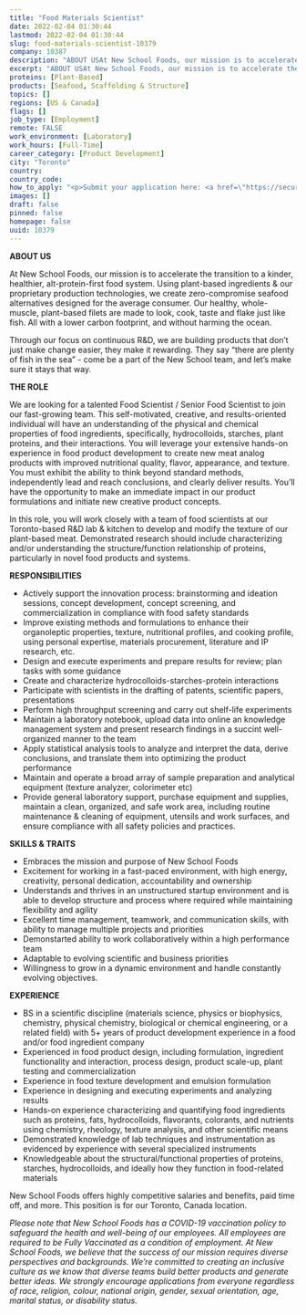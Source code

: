 ```yaml
---
title: "Food Materials Scientist"
date: 2022-02-04 01:30:44
lastmod: 2022-02-04 01:30:44
slug: food-materials-scientist-10379
company: 10387
description: "ABOUT USAt New School Foods, our mission is to accelerate the transition to a kinder, healthier, alt-protein-first food system. Using plant-based ingredients & our proprietary production technologies, we create zero-compromise seafood alternatives designed for the average consumer. Our healthy, whole-muscle, plant-based filets are made to look, cook, taste and flake just like fish. All with a lower carbon footprint, and without harming the ocean."
excerpt: "ABOUT USAt New School Foods, our mission is to accelerate the transition to a kinder, healthier, alt-protein-first food system. Using plant-based ingredients & our proprietary production technologies, we create zero-compromise seafood alternatives designed for the average consumer. Our healthy, whole-muscle, plant-based filets are made to look, cook, taste and flake just like fish. All with a lower carbon footprint, and without harming the ocean."
proteins: [Plant-Based]
products: [Seafood, Scaffolding & Structure]
topics: []
regions: [US & Canada]
flags: []
job_type: [Employment]
remote: FALSE
work_environment: [Laboratory]
work_hours: [Full-Time]
career_category: [Product Development]
city: "Toronto"
country: 
country_code: 
how_to_apply: "<p>Submit your application here: <a href=\"https://secure.collage.co/jobs/newschoolfoods/28254\">https://secure.collage.co/jobs/newschoolfoods/28254</a></p>"
images: []
draft: false
pinned: false
homepage: false
uuid: 10379
---
```

<p><strong>ABOUT US</strong></p>
<p>At New School Foods, our mission is to accelerate the transition to a kinder, healthier, alt-protein-first food system. Using plant-based ingredients & our proprietary production technologies, we create zero-compromise seafood alternatives designed for the average consumer. Our healthy, whole-muscle, plant-based filets are made to look, cook, taste and flake just like fish. All with a lower carbon footprint, and without harming the ocean.</p>
<p>Through our focus on continuous R&D, we are building products that don’t just make change easier, they make it rewarding. They say “there are plenty of fish in the sea” - come be a part of the New School team, and let’s make sure it stays that way.</p>
<p><strong>THE ROLE</strong></p>
<p>We are looking for a talented Food Scientist / Senior Food Scientist to join our fast-growing team. This self-motivated, creative, and results-oriented individual will have an understanding of the physical and chemical properties of food ingredients, specifically, hydrocolloids, starches, plant proteins, and their interactions. You will leverage your extensive hands-on experience in food product development to create new meat analog products with improved nutritional quality, flavor, appearance, and texture. You must exhibit the ability to think beyond standard methods, independently lead and reach conclusions, and clearly deliver results. You’ll have the opportunity to make an immediate impact in our product formulations and initiate new creative product concepts.</p>
<p>In this role, you will work closely with a team of food scientists at our Toronto-based R&D lab & kitchen to develop and modify the texture of our plant-based meat. Demonstrated research should include characterizing and/or understanding the structure/function relationship of proteins, particularly in novel food products and systems.</p>
<p><strong>RESPONSIBILITIES</strong></p>
<ul>
<li>Actively support the innovation process: brainstorming and ideation sessions, concept development, concept screening, and commercialization in compliance with food safety standards</li>
<li>Improve existing methods and formulations to enhance their organoleptic properties, texture, nutritional profiles, and cooking profile, using personal expertise, materials procurement, literature and IP research, etc.</li>
<li>Design and execute experiments and prepare results for review; plan tasks with some guidance</li>
<li>Create and characterize hydrocolloids-starches-protein interactions</li>
<li>Participate with scientists in the drafting of patents, scientific papers, presentations</li>
<li>Perform high throughput screening and carry out shelf-life experiments</li>
<li>Maintain a laboratory notebook, upload data into online an knowledge management system and present research findings in a succint well-organized manner to the team</li>
<li>Apply statistical analysis tools to analyze and interpret the data, derive conclusions, and translate them into optimizing the product performance</li>
<li>Maintain and operate a broad array of sample preparation and analytical equipment (texture analyzer, colorimeter etc)</li>
<li>Provide general laboratory support, purchase equipment and supplies, maintain a clean, organized, and safe work area, including routine maintenance & cleaning of equipment, utensils and work surfaces, and ensure compliance with all safety policies and practices.</li>
</ul>
<p><strong>SKILLS & TRAITS</strong></p>
<ul>
<li>Embraces the mission and purpose of New School Foods</li>
<li>Excitement for working in a fast-paced environment, with high energy, creativity, personal dedication, accountability and ownership</li>
<li>Understands and thrives in an unstructured startup environment and is able to develop structure and process where required while maintaining flexibility and agility</li>
<li>Excellent time management, teamwork, and communication skills, with ability to manage multiple projects and priorities</li>
<li>Demonstarted ability to work collaboratively within a high performance team</li>
<li>Adaptable to evolving scientific and business priorities</li>
<li>Willingness to grow in a dynamic environment and handle constantly evolving objectives.</li>
</ul>
<p><strong>EXPERIENCE</strong></p>
<ul>
<li>BS in a scientific discipline (materials science, physics or biophysics, chemistry, physical chemistry, biological or chemical engineering, or a related field) with 5+ years of product development experience in a food and/or food ingredient company</li>
<li>Experienced in food product design, including formulation, ingredient functionality and interaction, process design, product scale-up, plant testing and commercialization</li>
<li>Experience in food texture development and emulsion formulation</li>
<li>Experience in designing and executing experiments and analyzing results</li>
<li>Hands-on experience characterizing and quantifying food ingredients such as proteins, fats, hydrocolloids, flavorants, colorants, and nutrients using chemistry, rheology, texture analysis, and other scientific means</li>
<li>Demonstrated knowledge of lab techniques and instrumentation as evidenced by experience with several specialized instruments</li>
<li>Knowledgeable about the structural/functional properties of proteins, starches, hydrocolloids, and ideally how they function in food-related materials</li>
</ul>
<p>New School Foods offers highly competitive salaries and benefits, paid time off, and more. This position is for our Toronto, Canada location.</p>
<p><em>Please note that New School Foods has a COVID-19 vaccination policy to safeguard the health and well-being of our employees. All employees are required to be Fully Vaccinated as a condition of employment. At New School Foods, we believe that the success of our mission requires diverse perspectives and backgrounds. We’re committed to creating an inclusive culture as we know that diverse teams build better products and generate better ideas. We strongly encourage applications from everyone regardless of race, religion, colour, national origin, gender, sexual orientation, age, marital status, or disability status.</em></p>
